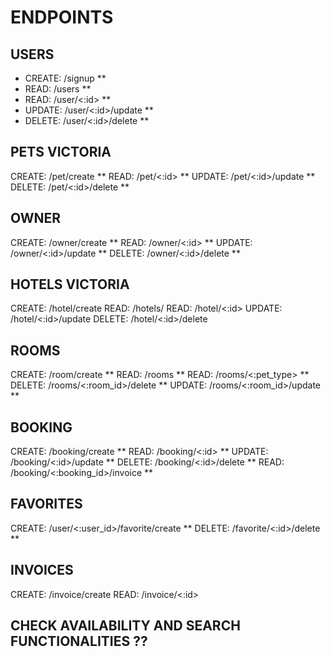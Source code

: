 # ENDPOINTS

## USERS

* CREATE: /signup **
* READ: /users ** 
* READ: /user/<:id>  **
* UPDATE: /user/<:id>/update **
* DELETE: /user/<:id>/delete **

## PETS VICTORIA

CREATE: /pet/create **
READ: /pet/<:id> **
UPDATE: /pet/<:id>/update **
DELETE: /pet/<:id>/delete **

## OWNER

CREATE: /owner/create **
READ: /owner/<:id> **
UPDATE: /owner/<:id>/update **
DELETE: /owner/<:id>/delete **

## HOTELS VICTORIA

CREATE: /hotel/create
READ: /hotels/
READ: /hotel/<:id>
UPDATE: /hotel/<:id>/update
DELETE: /hotel/<:id>/delete

## ROOMS

CREATE: /room/create **
READ: /rooms **
READ: /rooms/<:pet_type> **
DELETE: /rooms/<:room_id>/delete **
UPDATE: /rooms/<:room_id>/update **

<!-- not sure about keeping update room if we can do it from hotel -->

## BOOKING

CREATE: /booking/create **
READ: /booking/<:id> **
UPDATE: /booking/<:id>/update **
DELETE: /booking/<:id>/delete **
READ: /booking/<:booking_id>/invoice **

## FAVORITES

CREATE: /user/<:user_id>/favorite/create **
DELETE: /favorite/<:id>/delete **

## INVOICES

CREATE: /invoice/create
READ: /invoice/<:id>

## CHECK AVAILABILITY AND SEARCH FUNCTIONALITIES ??
